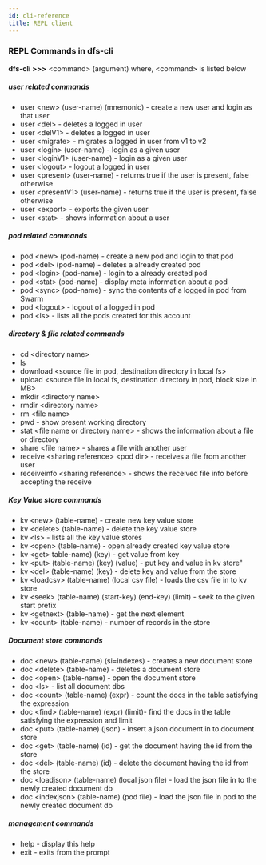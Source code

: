 ```yaml
---
id: cli-reference
title: REPL client
---
```


### REPL Commands in dfs-cli
**dfs-cli >>>** <command\> (argument) where, <command\> is listed below
##### user related commands
- user <new\> (user-name) (mnemonic) - create a new user and login as that user
- user <del\> - deletes a logged in user
- user <delV1\> - deletes a logged in user
- user <migrate\> - migrates a logged in user from v1 to v2
- user <login\> (user-name) - login as a given user
- user <loginV1\> (user-name) - login as a given user
- user <logout\> - logout a logged in user
- user <present\> (user-name) - returns true if the user is present, false otherwise
- user <presentV1\> (user-name) - returns true if the user is present, false otherwise
- user <export\> - exports the given user
- user <stat\> - shows information about a user

##### pod related commands
- pod <new\> (pod-name) - create a new pod and login to that pod
- pod <del\> (pod-name) - deletes a already created pod
- pod <login\> (pod-name) - login to a already created pod
- pod <stat\> (pod-name) - display meta information about a pod
- pod <sync\> (pod-name) - sync the contents of a logged in pod from Swarm
- pod <logout\>  - logout of a logged in pod
- pod <ls\> - lists all the pods created for this account

##### directory & file related commands
- cd <directory name\>
- ls 
- download <source file in pod, destination directory in local fs\>
- upload <source file in local fs, destination directory in pod, block size in MB\>
- mkdir <directory name\>
- rmdir <directory name\>
- rm <file name\>
- pwd - show present working directory
- stat <file name or directory name\> - shows the information about a file or directory
- share <file name\> -  shares a file with another user
- receive <sharing reference\> \<pod dir\> - receives a file from another user
- receiveinfo <sharing reference\> - shows the received file info before accepting the receive 

##### Key Value store commands
- kv <new\> (table-name) - create new key value store
- kv <delete\> (table-name) - delete the  key value store
- kv <ls\> - lists all the key value stores
- kv <open\> (table-name) - open already created key value store
- kv <get\> table-name) (key) - get value from key
- kv <put\> (table-name) (key) (value) - put key and value in kv store"
- kv <del\> (table-name) (key) - delete key and value from the store
- kv <loadcsv\> (table-name) (local csv file) - loads the csv file in to kv store
- kv <seek\> (table-name) (start-key) (end-key) (limit) - seek to the given start prefix
- kv <getnext\> (table-name) - get the next element
- kv <count\> (table-name) - number of records in the store

##### Document store commands
- doc <new\> (table-name) (si=indexes) - creates a new document store
- doc <delete\> (table-name) - deletes a document store
- doc <open\> (table-name) - open the document store
- doc <ls\>  - list all document dbs
- doc <count\> (table-name) (expr) - count the docs in the table satisfying the expression
- doc <find\> (table-name) (expr) (limit)- find the docs in the table satisfying the expression and limit
- doc <put\> (table-name) (json) - insert a json document in to document store
- doc <get\> (table-name) (id) - get the document having the id from the store
- doc <del\> (table-name) (id) - delete the document having the id from the store
- doc <loadjson\> (table-name) (local json file) - load the json file in to the newly created document db  
- doc <indexjson\> (table-name) (pod file) - load the json file in pod to the newly created document db 

##### management commands
- help - display this help
- exit - exits from the prompt

